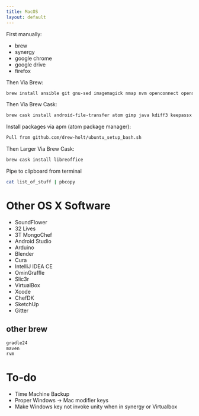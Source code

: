 ```yaml
---
title: MacOS
layout: default
---
```


First manually:

-   brew
-   synergy
-   google chrome
-   google drive
-   firefox

Then Via Brew:

``` bash
brew install ansible git gnu-sed imagemagick nmap nvm openconnect openssl openvpn p7zip pstree psutils watch wget xz
```

Then Via Brew Cask:

``` bash
brew cask install android-file-transfer atom gimp java kdiff3 keepassx mongodb qbittorrent slack vlc tunnelblick vnc-viewer wireshark
```

Install packages via apm (atom package manager):

``` bash
Pull from github.com/drew-holt/ubuntu_setup_bash.sh
```

Then Larger Via Brew Cask:

``` bash
brew cask install libreoffice
```

Pipe to clipboard from terminal

``` bash
cat list_of_stuff | pbcopy
```

Other OS X Software
===================

-   SoundFlower
-   32 Lives
-   3T MongoChef
-   Android Studio
-   Arduino
-   Blender
-   Cura
-   IntelliJ IDEA CE
-   OminGraffle
-   Slic3r
-   VirtualBox
-   Xcode
-   ChefDK
-   SketchUp
-   Gitter

other brew
----------

``` bash
gradle24
maven
rvm
```

To-do
=====

-   Time Machine Backup
-   Proper Windows -&gt; Mac modifier keys
-   Make Windows key not invoke unity when in synergy or Virtualbox

